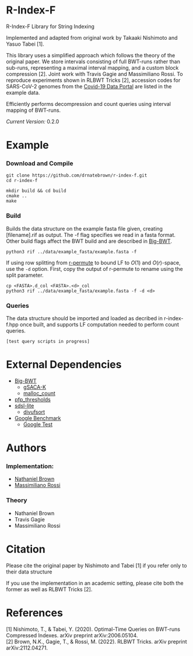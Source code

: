 # R-Index-F
<!--- ```console
  ____            ___           _                     _____ 
 |  _ \          |_ _|_ __   __| | _____  __         |  ___|
 | |_) |  _____   | || '_ \ / _` |/ _ \ \/ /  _____  | |_   
 |  _ <  |_____|  | || | | | (_| |  __/>  <  |_____| |  _|  
 |_| \_\         |___|_| |_|\__,_|\___/_/\_\         |_|    
                                                            
```
-->

R-Index-F Library for String Indexing

Implemented and adapted from original work by Takaaki Nishimoto and Yasuo Tabei [1].

This library uses a simplified approach which follows the theory of the original paper. We store intervals consisting of full BWT-runs rather than sub-runs, representing a maximal interval mapping, and a custom block compression [2]. Joint work with Travis Gagie and Massimiliano Rossi. To reproduce experiments shown in RLBWT Tricks [2], accession codes for SARS-CoV-2 genomes from the [Covid-19 Data Portal](https://www.covid19dataportal.org/) are listed in the example data.

Efficiently performs decompression and count queries using interval mapping of BWT-runs.

*Current Version:* 0.2.0

# Example
### Download and Compile

```console
git clone https://github.com/drnatebrown/r-index-f.git
cd r-index-f

mkdir build && cd build
cmake ..
make
```

### Build
Builds the data structure on the example fasta file given, creating [filename].rif as output. The -f flag specifies we read in a fasta format. Other build flags affect the BWT build and are described in [Big-BWT](https://github.com/alshai/Big-BWT.git).
```console
python3 rif ../data/example_fasta/example.fasta -f
```

If using row splitting from [r-permute](https://github.com/drnatebrown/r-permute) to bound LF to $O(1)$ and $O(r)$-space, use the `-d` option. First, copy the output of r-permute to rename using the split parameter.
```console
cp <FASTA>.d_col <FASTA>.<d>_col
python3 rif ../data/example_fasta/example.fasta -f -d <d>
```

### Queries
The data structure should be imported and loaded as decribed in r-index-f.hpp once built, and supports LF computation needed to perform count queries.
```console
[test query scripts in progress]
```


# External Dependencies

* [Big-BWT](https://github.com/alshai/Big-BWT.git)
    * [gSACA-K](https://github.com/felipelouza/gsa-is.git)
    * [malloc_count](https://github.com/bingmann/malloc_count)
* [pfp_thresholds](https://github.com/maxrossi91/pfp-thresholds)
* [sdsl-lite](https://github.com/simongog/sdsl-lite)
    * [divufsort](https://github.com/simongog/libdivsufsort) 
* [Google Benchmark](https://github.com/google/benchmark.git)
    * [Google Test](https://github.com/google/googletest)

# Authors

### Implementation:

* [Nathaniel Brown](https://github.com/drnatebrown)
* [Massimiliano Rossi](https://github.com/maxrossi91)

### Theory
* Nathaniel Brown
* Travis Gagie
* Massimiliano Rossi

# Citation
Please cite the original paper by Nishimoto and Tabei [1] if you refer only to their data structure

If you use the implementation in an academic setting, please cite both the former as well as RLBWT Tricks [2].
 
# References

[1] Nishimoto, T., & Tabei, Y. (2020). Optimal-Time Queries on BWT-runs Compressed Indexes. arXiv preprint arXiv:2006.05104.  
[2] Brown, N.K., Gagie, T., & Rossi, M. (2022). RLBWT Tricks. arXiv preprint arXiv:2112.04271.
